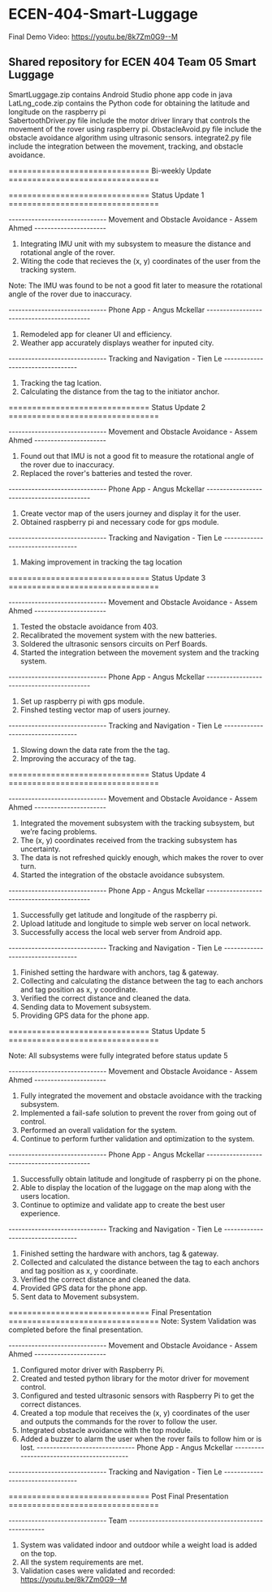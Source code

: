 # ECEN-404-Smart-Luggage 
Final Demo Video: https://youtu.be/8k7Zm0G9--M
## Shared repository for ECEN 404 Team 05 Smart Luggage  
SmartLuggage.zip contains Android Studio phone app code in java  
LatLng_code.zip contains the Python code for obtaining the latitude and longitude on the raspberry pi  
SabertoothDriver.py file include the motor driver linrary that controls the movement of the rover using raspberry pi.
ObstacleAvoid.py file include the obstacle avoidance algorithm using ultrasonic sensors.
integrate2.py file include the integration between the movement, tracking, and obstacle avoidance.


============================== Bi-weekly Update ================================

============================== Status Update 1  ================================

------------------------------ Movement and Obstacle Avoidance  - Assem Ahmed ----------------------

1. Integrating IMU unit with my subsystem to measure the distance and rotational angle of the rover.
2. Witing the code that recieves the (x, y) coordinates of the user from the tracking system.

Note: The IMU was found to be not a good fit later to measure the rotational angle of the rover due to inaccuracy.

------------------------------ Phone App - Angus Mckellar ------------------------------------------

1. Remodeled app for cleaner UI and efficiency.  
2. Weather app accurately displays weather for inputed city.  

------------------------------ Tracking and Navigation  - Tien Le ---------------------------------
1. Tracking the tag lcation. 
2. Calculating the distance from the tag to the initiator anchor.


============================== Status Update 2  ================================

------------------------------ Movement and Obstacle Avoidance  - Assem Ahmed ----------------------

1. Found out that IMU is not a good fit to measure the rotational angle of the rover due to inaccuracy.
2. Replaced the rover's batteries and tested the rover.

------------------------------ Phone App - Angus Mckellar ------------------------------------------

1. Create vector map of the users journey and display it for the user.  
2. Obtained raspberry pi and necessary code for gps module.  

------------------------------ Tracking and Navigation  - Tien Le ---------------------------------

1. Making improvement in tracking the tag location

============================== Status Update 3  ================================

------------------------------ Movement and Obstacle Avoidance  - Assem Ahmed ----------------------

1. Tested the obstacle avoidance from 403.
2. Recalibrated the movement system with the new batteries.
3. Soldered the ultrasonic sensors circuits on Perf Boards.
4. Started the integration between the movement system and the tracking system.

------------------------------ Phone App - Angus Mckellar ------------------------------------------

1. Set up raspberry pi with gps module.  
2. Finshed testing vector map of users journey.  

------------------------------ Tracking and Navigation  - Tien Le ---------------------------------
1. Slowing down the data rate from the the tag.
2. Improving the accuracy of the tag.


============================== Status Update 4  ================================

------------------------------ Movement and Obstacle Avoidance  - Assem Ahmed ----------------------
1. Integrated the movement subsystem with the tracking subsystem, but we’re facing problems.
2. The (x, y) coordinates received from the tracking subsystem has uncertainty. 
3. The data is not refreshed quickly enough, which makes the rover to over turn.
4. Started the integration of the obstacle avoidance subsystem.

------------------------------ Phone App - Angus Mckellar ------------------------------------------
1. Successfully get latitude and longitude of the raspberry pi.
2. Upload latitude and longitude to simple web server on local network.
3. Successfully access the local web server from Android app.

------------------------------ Tracking and Navigation  - Tien Le ---------------------------------
1. Finished setting the hardware with anchors, tag & gateway.
2. Collecting and calculating the distance between the tag to each anchors and tag position as x, y coordinate.
3. Verified the correct distance and cleaned the data.
4. Sending data to Movement subsystem.
5. Providing GPS data for the phone app.

============================== Status Update 5  ================================

Note: All subsystems were fully integrated before status update 5

------------------------------ Movement and Obstacle Avoidance  - Assem Ahmed ----------------------

1. Fully integrated the movement and obstacle avoidance with the tracking subsystem. 
2. Implemented a fail-safe solution to prevent the rover from going out of control.
3. Performed an overall validation for the system.
4. Continue to perform further validation and optimization to the system.

------------------------------ Phone App - Angus Mckellar ------------------------------------------

1. Successfully obtain latitude and longitude of raspberry pi on the phone.
2. Able to display the location of the luggage on the map along with the users location.
3. Continue to optimize and validate app to create the best user experience.

------------------------------ Tracking and Navigation  - Tien Le ---------------------------------

1. Finished setting the hardware with anchors, tag & gateway.
2. Collected and calculated the distance between the tag to each anchors and tag position as x, y coordinate.
3. Verified the correct distance and cleaned the data.
4. Provided GPS data for the phone app.
5. Sent data to Movement subsystem.

============================== Final Presentation  ================================
Note: System Validation was completed before the final presentation.

------------------------------ Movement and Obstacle Avoidance  - Assem Ahmed ----------------------
1. Configured motor driver with Raspberry Pi.
2. Created and tested python library for the motor driver for movement control.
3. Configured and tested ultrasonic sensors with Raspberry Pi to get the correct distances.
4. Created a top module that receives the (x, y) coordinates of the user and outputs the commands for the rover to follow the user.
5. Integrated obstacle avoidance with the top module.
6. Added a buzzer to alarm the user when the rover fails to follow him or is lost.
------------------------------ Phone App - Angus Mckellar ------------------------------------------

------------------------------ Tracking and Navigation  - Tien Le ---------------------------------

============================== Post Final Presentation  ================================

------------------------------ Team ----------------------------------------------------
1. System was validated indoor and outdoor while a weight load is added on the top.
2. All the system requirements are met.
3. Validation cases were validated and recorded: https://youtu.be/8k7Zm0G9--M



